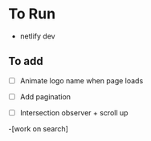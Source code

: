 # To Run
- netlify dev

## To add

- [ ] Animate logo name when page loads
- [ ] Add pagination 
- [ ] Intersection observer + scroll up 


-[work on search]

